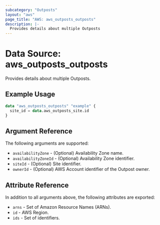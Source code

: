 ```yaml
---
subcategory: "Outposts"
layout: "aws"
page_title: "AWS: aws_outposts_outposts"
description: |-
  Provides details about multiple Outposts
---
```


# Data Source: aws_outposts_outposts

Provides details about multiple Outposts.

## Example Usage

```terraform
data "aws_outposts_outposts" "example" {
  site_id = data.aws_outposts_site.id
}
```

## Argument Reference

The following arguments are supported:

* `availabilityZone` - (Optional) Availability Zone name.
* `availabilityZoneId` - (Optional) Availability Zone identifier.
* `siteId` - (Optional) Site identifier.
* `ownerId` - (Optional) AWS Account identifier of the Outpost owner.

## Attribute Reference

In addition to all arguments above, the following attributes are exported:

* `arns` - Set of Amazon Resource Names (ARNs).
* `id` - AWS Region.
* `ids` - Set of identifiers.

<!-- cache-key: cdktf-0.17.0-pre.15 input-73b952b227b06581dda03f0daa9ae1141a1d93182072b1fad2132c77f09b5361 -->